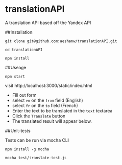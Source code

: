 # translationAPI
A translation API based off the Yandex API

##Installation

`git clone git@github.com:aeshanw/translationAPI.git`

`cd translationAPI`

`npm install`

##Useage

`npm start`

visit http://localhost:3000/static/index.html

* Fill out form
 * select `en` on the `from` field  (English)
 * select `fr` on the `to` field (French)
 * Enter the text to be translated in the `text` textarea
 * Click the `Translate` button
 * The translated result will appear below.


##Unit-tests

Tests can be run via mocha CLI

`npm install -g mocha`

`mocha test/translate-test.js`